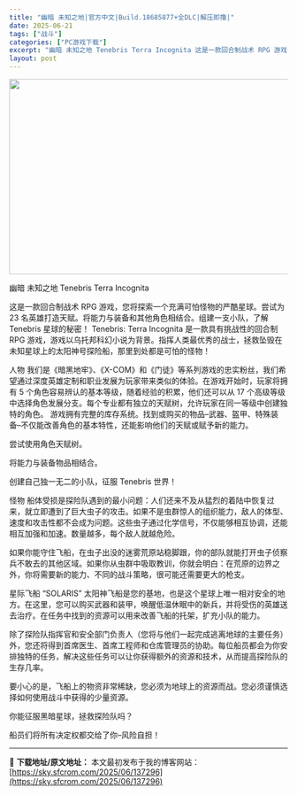 ```yaml
---
title: "幽暗 未知之地|官方中文|Build.18685877+全DLC|解压即撸|"
date: 2025-06-21
tags: ["战斗"]
categories: ["PC游戏下载"]
excerpt: "幽暗 未知之地 Tenebris Terra Incognita 这是一款回合制战术 RPG 游戏，您将探索一个充满可怕怪物的严酷星球。尝试为 23 名英雄打造天赋。将能力与装备和其他角色相结合。组建一支小队，了解 Tenebris 星球的秘密！ Tenebris: Terra Incognita &hellip;"
layout: post
---
```


<img class="aligncenter size-full wp-image-137297" src="https://sky.sfcrom.com/wp-content/uploads/2025/06/2025062109390016.webp" alt="" width="616" height="353" />

幽暗 未知之地 Tenebris Terra Incognita

这是一款回合制战术 RPG 游戏，您将探索一个充满可怕怪物的严酷星球。尝试为 23 名英雄打造天赋。将能力与装备和其他角色相结合。组建一支小队，了解 Tenebris 星球的秘密！
Tenebris: Terra Incognita 是一款具有挑战性的回合制 RPG 游戏，游戏以乌托邦科幻小说为背景。指挥人类最优秀的战士，拯救坠毁在未知星球上的太阳神号探险船，那里到处都是可怕的怪物！

人物
我们是《暗黑地牢》、《X-COM》和《门徒》等系列游戏的忠实粉丝，我们希望通过深度英雄定制和职业发展为玩家带来类似的体验。在游戏开始时，玩家将拥有 5 个角色容易辨认的基本等级，随着经验的积累，他们还可以从 17 个高级等级中选择角色发展分支。每个专业都有独立的天赋树，允许玩家在同一等级中创建独特的角色。
游戏拥有完整的库存系统。找到或购买的物品–武器、盔甲、特殊装备–不仅能改善角色的基本特性，还能影响他们的天赋或赋予新的能力。

尝试使用角色天赋树。

将能力与装备物品相结合。

创建自己独一无二的小队，征服 Tenebris 世界！

怪物
船体受损是探险队遇到的最小问题：人们还来不及从猛烈的着陆中恢复过来，就立即遭到了巨大虫子的攻击。如果不是虫群惊人的组织能力，敌人的体型、速度和攻击性都不会成为问题。这些虫子通过化学信号，不仅能够相互协调，还能相互加强和加速。数量越多，每个敌人就越危险。

如果你能守住飞船，在虫子出没的迷雾荒原站稳脚跟，你的部队就能打开虫子侦察兵不敢去的其他区域。如果你从虫群中吸取教训，你就会明白：在荒原的边界之外，你将需要新的能力、不同的战斗策略，很可能还需要更大的枪支。

星际飞船 “SOLARIS”
太阳神飞船是您的基地，也是这个星球上唯一相对安全的地方。在这里，您可以购买武器和装甲，唤醒低温休眠中的新兵，并将受伤的英雄送去治疗。在任务中找到的资源可以用来改善飞船的托架，扩充小队的能力。

除了探险队指挥官和安全部门负责人（您将与他们一起完成逃离地球的主要任务）外，您还将得到首席医生、首席工程师和仓库管理员的协助。每位船员都会为你安排独特的任务，解决这些任务可以让你获得额外的资源和技术，从而提高探险队的生存几率。

要小心的是，飞船上的物资非常稀缺，您必须为地球上的资源而战。您必须谨慎选择如何使用战斗中获得的少量资源。

你能征服黑暗星球，拯救探险队吗？

船员们将所有决定权都交给了你–风险自担！

---
📖 **下载地址/原文地址：** 本文最初发布于我的博客网站：[https://sky.sfcrom.com/2025/06/137296](https://sky.sfcrom.com/2025/06/137296)
